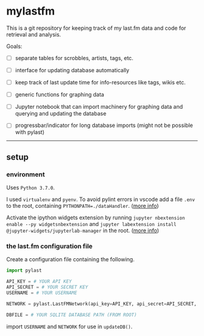 # mylastfm

This is a git repository for keeping track of my last.fm data and code for retrieval and analysis.

Goals:
- [ ] separate tables for scrobbles, artists, tags, etc.
- [ ] interface for updating database automatically
- [ ] keep track of last update time for info-resources like tags, wikis etc.
- [ ] generic functions for graphing data
- [ ] Jupyter notebook that can import machinery for graphing data and querying and updating the database
- [ ] progressbar/indicator for long database imports (might not be possible with pylast)


---


## setup

### environment

Uses `Python 3.7.0`.

I used `virtualenv` and `pyenv`. To avoid pylint errors in vscode add a file `.env` to the root, containing `PYTHONPATH=./dataHandler`. ([more info](https://stackoverflow.com/questions/48973742/proper-relative-imports-unable-to-import-module))

Activate the ipython widgets extension by running 
`jupyter nbextension enable --py widgetsnbextension` and
`jupyter labextension install @jupyter-widgets/jupyterlab-manager`
in the root. ([more info](https://ipywidgets.readthedocs.io/en/latest/user_install.html#installing-the-jupyterlab-extension))


### the last.fm configuration file

Create a configuration file containing the following.

```python
import pylast

API_KEY = # YOUR API KEY
API_SECRET = # YOUR SECRET KEY
USERNAME = # YOUR USERNAME

NETWORK = pylast.LastFMNetwork(api_key=API_KEY, api_secret=API_SECRET, username=USERNAME)

DBFILE = # YOUR SQLITE DATABASE PATH (FROM ROOT)
```

import `USERNAME` and `NETWORK` for use in `updateDB()`.




